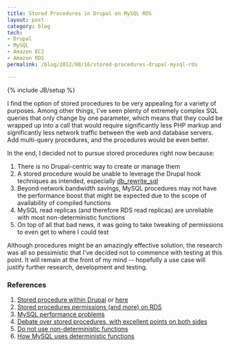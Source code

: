 ```yaml
---
title: Stored Procedures in Drupal on MySQL RDS
layout: post
category: blog
tech:
- Drupal
- MySQL
- Amazon EC2
- Amazon RDS
permalink: /blog/2012/08/16/stored-procedures-drupal-mysql-rds

---
```

{% include JB/setup %}
<div id="node-118" class="node node-blog node-promoted">
  <div class="content clearfix">
    <div class="field field-name-body field-type-text-with-summary field-label-hidden"><div class="field-items"><div class="field-item even"><p>I find the option of stored procedures to be very appealing for a variety of purposes. Among other things, I've seen plenty of extremely complex SQL queries that only change by one parameter, which means that they could be wrapped up into a call that would require significantly less PHP markup and significantly less network traffic between the web and database servers. Add multi-query procedures, and the procedures would be even better.</p>
<!--break-->
<p>In the end, I decided not to pursue stored procedures right now because:</p>
<ol><li>
		There is no Drupal-centric way to create or manage them</li>
	<li>
		A stored procedure would be unable to leverage the Drupal hook techniques as intended, especially <a href="http://api.drupal.org/api/drupal/includes!database.inc/function/db_rewrite_sql/6">db_rewrite_sql</a></li>
	<li>
		Beyond network bandwidth savings, MySQL procedures may not have the performance boost that might be expected due to the scope of availability of compiled functions</li>
	<li>
		MySQL read replicas (and therefore RDS read replicas) are unreliable with most non-deterministic functions</li>
	<li>
		On top of all that bad news, it was going to take tweaking of permissions to even get to where I could test</li>
</ol><p>Although procedures might be an amazingly effective solution, the research was all so pessimistic that I've decided not to commence with testing at this point. It will remain at the front of my mind -- hopefully a use case will justify further research, development and testing.</p>
<h3>
	References</h3>
<ol><li>
		<a href="http://drupal.org/node/119781">Stored procedure within Drupal</a> or <a href="http://programmingbulls.com/patch-execute-mysql-stored-procedures-drupal">here</a></li>
	<li>
		<a href="http://blog.peterdelahunty.com/2010/10/stored-procedures-on-amazon-rds.html">Stored procedures permissions (and more) on RDS</a></li>
	<li>
		<a href="http://www.joinfu.com/2010/05/mysql-stored-procedures-aint-all-that/">MySQL performance problems</a></li>
	<li>
		<a href="http://stackoverflow.com/questions/6368985/mysql-stored-procedures-use-them-or-not-to-use-them">Debate over stored procedures, with excellent points on both sides</a></li>
	<li>
		<a href="https://forums.aws.amazon.com/thread.jspa?messageID=198765">Do not use non-deterministic functions</a></li>
	<li>
		<a href="http://dev.mysql.com/doc/refman/5.0/en/create-procedure.html">How MySQL uses deterministic functions</a></li>
</ol></div></div></div>  </div>
</div>
